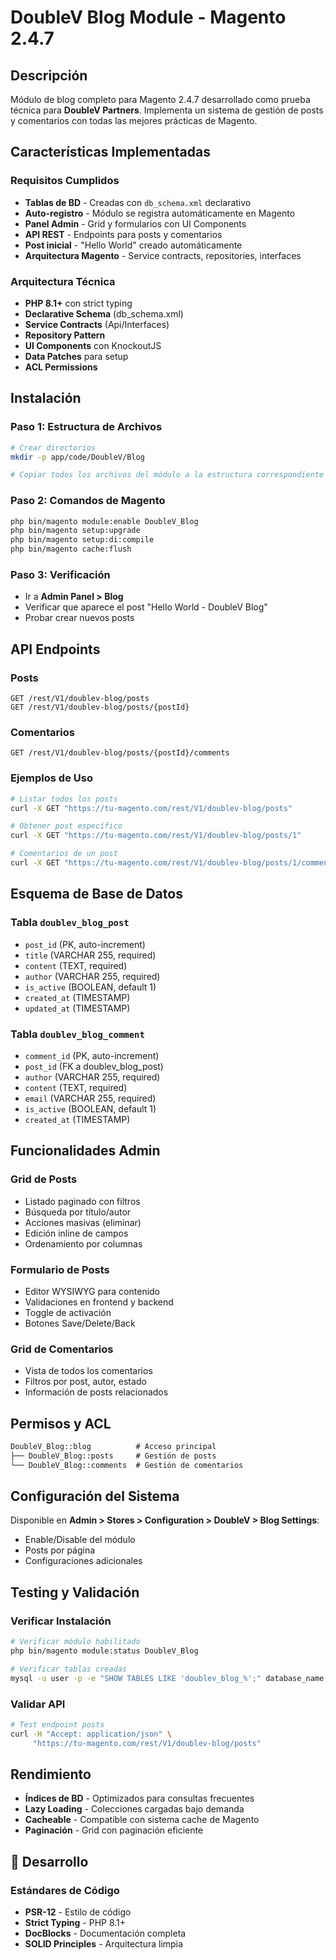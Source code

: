 # DoubleV Blog Module - Magento 2.4.7

## Descripción

Módulo de blog completo para Magento 2.4.7 desarrollado como prueba técnica para **DoubleV Partners**. Implementa un sistema de gestión de posts y comentarios con todas las mejores prácticas de Magento.

## Características Implementadas

### Requisitos Cumplidos

- **Tablas de BD** - Creadas con `db_schema.xml` declarativo
- **Auto-registro** - Módulo se registra automáticamente en Magento
- **Panel Admin** - Grid y formularios con UI Components
- **API REST** - Endpoints para posts y comentarios
- **Post inicial** - "Hello World" creado automáticamente
- **Arquitectura Magento** - Service contracts, repositories, interfaces

### Arquitectura Técnica

- **PHP 8.1+** con strict typing
- **Declarative Schema** (db_schema.xml)
- **Service Contracts** (Api/Interfaces)
- **Repository Pattern**
- **UI Components** con KnockoutJS
- **Data Patches** para setup
- **ACL Permissions**

## Instalación

### Paso 1: Estructura de Archivos
```bash
# Crear directorios
mkdir -p app/code/DoubleV/Blog

# Copiar todos los archivos del módulo a la estructura correspondiente
```

### Paso 2: Comandos de Magento
```bash
php bin/magento module:enable DoubleV_Blog
php bin/magento setup:upgrade
php bin/magento setup:di:compile
php bin/magento cache:flush
```

### Paso 3: Verificación
- Ir a **Admin Panel > Blog**
- Verificar que aparece el post "Hello World - DoubleV Blog"
- Probar crear nuevos posts

## API Endpoints

### Posts
```http
GET /rest/V1/doublev-blog/posts
GET /rest/V1/doublev-blog/posts/{postId}
```

### Comentarios
```http
GET /rest/V1/doublev-blog/posts/{postId}/comments
```

### Ejemplos de Uso
```bash
# Listar todos los posts
curl -X GET "https://tu-magento.com/rest/V1/doublev-blog/posts"

# Obtener post específico
curl -X GET "https://tu-magento.com/rest/V1/doublev-blog/posts/1"

# Comentarios de un post
curl -X GET "https://tu-magento.com/rest/V1/doublev-blog/posts/1/comments"
```

## Esquema de Base de Datos

### Tabla `doublev_blog_post`
- `post_id` (PK, auto-increment)
- `title` (VARCHAR 255, required)
- `content` (TEXT, required)  
- `author` (VARCHAR 255, required)
- `is_active` (BOOLEAN, default 1)
- `created_at` (TIMESTAMP)
- `updated_at` (TIMESTAMP)

### Tabla `doublev_blog_comment`
- `comment_id` (PK, auto-increment)
- `post_id` (FK a doublev_blog_post)
- `author` (VARCHAR 255, required)
- `content` (TEXT, required)
- `email` (VARCHAR 255, required)
- `is_active` (BOOLEAN, default 1)
- `created_at` (TIMESTAMP)

## Funcionalidades Admin

### Grid de Posts
- Listado paginado con filtros
- Búsqueda por título/autor
- Acciones masivas (eliminar)
- Edición inline de campos
- Ordenamiento por columnas

### Formulario de Posts
- Editor WYSIWYG para contenido
- Validaciones en frontend y backend
- Toggle de activación
- Botones Save/Delete/Back

### Grid de Comentarios
- Vista de todos los comentarios
- Filtros por post, autor, estado
- Información de posts relacionados

## Permisos y ACL

```xml
DoubleV_Blog::blog          # Acceso principal
├── DoubleV_Blog::posts     # Gestión de posts
└── DoubleV_Blog::comments  # Gestión de comentarios
```

## Configuración del Sistema

Disponible en **Admin > Stores > Configuration > DoubleV > Blog Settings**:

- Enable/Disable del módulo
- Posts por página
- Configuraciones adicionales

## Testing y Validación

### Verificar Instalación
```bash
# Verificar módulo habilitado
php bin/magento module:status DoubleV_Blog

# Verificar tablas creadas
mysql -u user -p -e "SHOW TABLES LIKE 'doublev_blog_%';" database_name
```

### Validar API
```bash
# Test endpoint posts
curl -H "Accept: application/json" \
     "https://tu-magento.com/rest/V1/doublev-blog/posts"
```

## Rendimiento

- **Índices de BD** - Optimizados para consultas frecuentes
- **Lazy Loading** - Colecciones cargadas bajo demanda  
- **Cacheable** - Compatible con sistema cache de Magento
- **Paginación** - Grid con paginación eficiente

## 📝 Desarrollo

### Estándares de Código
- **PSR-12** - Estilo de código
- **Strict Typing** - PHP 8.1+
- **DocBlocks** - Documentación completa
- **SOLID Principles** - Arquitectura limpia
